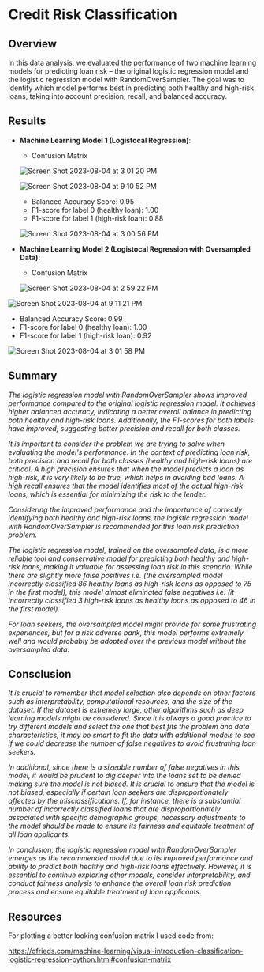 # Credit Risk Classification

## Overview

In this data analysis, we evaluated the performance of two machine learning models for predicting loan risk – the original logistic regression model and the logistic regression model with RandomOverSampler. The goal was to identify which model performs best in predicting both healthy and high-risk loans, taking into account precision, recall, and balanced accuracy.

## Results

* **Machine Learning Model 1 (Logistocal Regression)**:

  - Confusion Matrix

  ![Screen Shot 2023-08-04 at 3 01 20 PM](https://github.com/PsCushman/credit-risk-classification-challenge/assets/122395437/01965e28-0725-4549-9809-675575a39f90)
  
    ![Screen Shot 2023-08-04 at 9 10 52 PM](https://github.com/PsCushman/credit-risk-classification-challenge/assets/122395437/c791ff69-c0bc-4078-8e9f-13f185fd19ab)

  - Balanced Accuracy Score: 0.95
  - F1-score for label 0 (healthy loan): 1.00
  - F1-score for label 1 (high-risk loan): 0.88
    
  ![Screen Shot 2023-08-04 at 3 00 56 PM](https://github.com/PsCushman/credit-risk-classification-challenge/assets/122395437/4894c2d1-30f3-4356-99b5-e7ca8598b0b2)
    
* **Machine Learning Model 2 (Logistocal Regression with Oversampled Data)**:
  
  - Confusion Matrix
    
  ![Screen Shot 2023-08-04 at 2 59 22 PM](https://github.com/PsCushman/credit-risk-classification-challenge/assets/122395437/6f60b38e-fab2-42b3-9043-81ad473b7c65)
  
![Screen Shot 2023-08-04 at 9 11 21 PM](https://github.com/PsCushman/credit-risk-classification-challenge/assets/122395437/1918c4da-f118-4368-8c4c-e08c6ece1241)

  - Balanced Accuracy Score: 0.99
  - F1-score for label 0 (healthy loan): 1.00
  - F1-score for label 1 (high-risk loan): 0.92

  ![Screen Shot 2023-08-04 at 3 01 58 PM](https://github.com/PsCushman/credit-risk-classification-challenge/assets/122395437/6f0ff366-e76d-4f1d-bf03-646f4baaf722)


## Summary

*The logistic regression model with RandomOverSampler shows improved performance compared to the original logistic regression model. It achieves higher balanced accuracy, indicating a better overall balance in predicting both healthy and high-risk loans. Additionally, the F1-scores for both labels have improved, suggesting better precision and recall for both classes.*

*It is important to consider the problem we are trying to solve when evaluating the model's performance. In the context of predicting loan risk, both precision and recall for both classes (healthy and high-risk loans) are critical. A high precision ensures that when the model predicts a loan as high-risk, it is very likely to be true, which helps in avoiding bad loans. A high recall ensures that the model identifies most of the actual high-risk loans, which is essential for minimizing the risk to the lender.*

*Considering the improved performance and the importance of correctly identifying both healthy and high-risk loans, the logistic regression model with RandomOverSampler is recommended for this loan risk prediction problem.*

*The logistic regression model, trained on the oversampled data, is a more reliable tool and conservative model for predicting both healthy and high-risk loans, making it valuable for assessing loan risk in this scenario. While there are slightly more false positives i.e. (the oversampled model incorrectly classified 86 healthy loans as high-risk loans as opposed to 75 in the first model), this model almost eliminated false negatives i.e. (it incorrectly classified 3 high-risk loans as healthy loans as opposed to 46 in the first model).*

*For loan seekers, the oversampled model might provide for some frustrating experiences, but for a risk adverse bank, this model performs extremely well and would probably be adopted over the previous model without the oversampled data.*

## Consclusion

*It is crucial to remember that model selection also depends on other factors such as interpretability, computational resources, and the size of the dataset. If the dataset is extremely large, other algorithms such as deep learning models might be considered. Since it is always a good practice to try different models and select the one that best fits the problem and data characteristics, it may be smart to fit the data with additional models to see if we could decrease the number of false negatives to avoid frustrating loan seekers.* 

*In additional, since there is a sizeable number of false negatives in this model, it would be prudent to dig deeper into the loans set to be denied making sure the model is not biased. It is crucial to ensure that the model is not biased, especially if certain loan seekers are disproportionately affected by the misclassifications. If, for instance, there is a substantial number of incorrectly classified loans that are disproportionately associated with specific demographic groups, necessary adjustments to the model should be made to ensure its fairness and equitable treatment of all loan applicants.*

*In conclusion, the logistic regression model with RandomOverSampler emerges as the recommended model due to its improved performance and ability to predict both healthy and high-risk loans effectively. However, it is essential to continue exploring other models, consider interpretability, and conduct fairness analysis to enhance the overall loan risk prediction process and ensure equitable treatment of loan applicants.*

## Resources

For plotting a better looking confusion matrix I used code from:

https://dfrieds.com/machine-learning/visual-introduction-classification-logistic-regression-python.html#confusion-matrix
